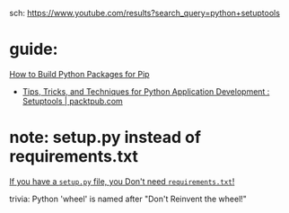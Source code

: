 sch: https://www.youtube.com/results?search_query=python+setuptools

# guide:
[How to Build Python Packages for Pip](https://youtu.be/JkeNVaiUq_c)

- [Tips, Tricks, and Techniques for Python Application Development : Setuptools | packtpub.com](https://youtu.be/j8q428a_7Is)


# note: setup.py instead of requirements.txt
[If you have a `setup.py` file, you Don't need `requirements.txt`!](https://youtu.be/GIF3LaRqgXo?t=1080)

trivia: Python 'wheel' is named after "Don't Reinvent the wheel!"

